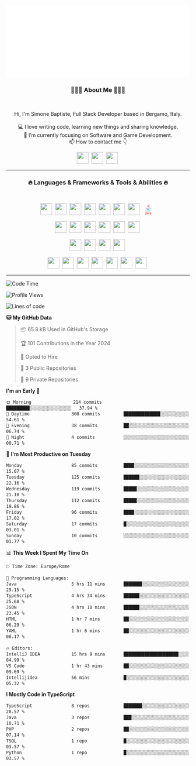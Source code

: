 ![Typing SVG](https://github.com/Silimim/Silimim/blob/main/assets/silimim_small.gif)

###
<h3 align="center">👨🏽‍💻 About Me 👨🏽‍💻</h3><br>
<p align="center">
  Hi, I'm Simone Baptiste, Full Stack Developer based in Bergamo, Italy.
  <br>
  <br>
  💻 I love writing code, learning new things and sharing knowledge.
  <br>
  🎯 I’m currently focusing on Software and Game Development. 
  <br>
  📫 How to contact me 👇
</p>
<p align="center">
<a href="https://www.linkedin.com/in/simone-baptiste-5b5668199/"><img height="32" width="32" src="https://cdn.simpleicons.org/linkedin" /></a>&nbsp;
<a href="https://www.instagram.com/simone_baptiste/"><img height="32" width="32" src="https://cdn.simpleicons.org/instagram" /></a>&nbsp;
<a href="mailto:baptistesimone19@gmail.com"><img height="32" width="32" src="https://cdn.simpleicons.org/gmail" /></a>&nbsp;
</p>
<hr>
<h3 align="center">🔥 Languages & Frameworks & Tools & Abilities 🔥</h3><br>
<p align="center">
<img height="32" width="32" src="https://cdn.simpleicons.org/javascript" />&nbsp;
<img height="32" width="32" src="https://cdn.simpleicons.org/typescript" />&nbsp;
<img height="32" width="32" src="https://cdn.simpleicons.org/html5" />&nbsp;
<img height="32" width="32" src="https://cdn.simpleicons.org/css3" />&nbsp;
<img height="32" width="32" src="https://cdn.simpleicons.org/dart" />&nbsp;
<img height="32" width="32" src="https://cdn.simpleicons.org/python" />&nbsp;
<img height="32" width="32" src="https://cdn.simpleicons.org/csharp" />&nbsp;
<img height="32" width="32" src="https://github.com/Silimim/Silimim/blob/main/assets/java.svg" />&nbsp;
</p>
<p align="center">
<img height="32" width="32" src="https://cdn.simpleicons.org/angular" />&nbsp;
<img height="32" width="32" src="https://cdn.simpleicons.org/react" />&nbsp;
<img height="32" width="32" src="https://cdn.simpleicons.org/flutter" />&nbsp;
<img height="32" width="32" src="https://cdn.simpleicons.org/springboot" />&nbsp;
<img height="32" width="32" src="https://cdn.simpleicons.org/unity" />&nbsp;
<img height="32" width="32" src="https://cdn.simpleicons.org/godotengine" />&nbsp;
</p>
<p align="center">
<img height="32" width="32" src="https://cdn.simpleicons.org/mysql" />&nbsp;
<img height="32" width="32" src="https://cdn.simpleicons.org/sqlite" />&nbsp;
<img height="32" width="32" src="https://cdn.simpleicons.org/mongodb" />&nbsp;
<img height="32" width="32" src="https://cdn.simpleicons.org/docker" />&nbsp;
</p>
<p align="center">
<img height="32" width="32" src="https://cdn.simpleicons.org/git" />&nbsp;
<img height="32" width="32" src="https://cdn.simpleicons.org/github" />&nbsp;
<img height="32" width="32" src="https://cdn.simpleicons.org/intellijidea" />&nbsp;
<img height="32" width="32" src="https://cdn.simpleicons.org/visualstudiocode" />&nbsp;
<img height="32" width="32" src="https://cdn.simpleicons.org/adobephotoshop" />&nbsp;
<img height="32" width="32" src="https://cdn.simpleicons.org/adobeillustrator" />&nbsp;
<img height="32" width="32" src="https://cdn.simpleicons.org/figma" />&nbsp;
</p>
<hr>

<!--START_SECTION:waka-->
![Code Time](http://img.shields.io/badge/Code%20Time-388%20hrs%2046%20mins-blue)

![Profile Views](http://img.shields.io/badge/Profile%20Views-0-blue)

![Lines of code](https://img.shields.io/badge/From%20Hello%20World%20I%27ve%20Written-602.0%20thousand%20lines%20of%20code-blue)

**🐱 My GitHub Data** 

> 📦 65.8 kB Used in GitHub's Storage 
 > 
> 🏆 101 Contributions in the Year 2024
 > 
> 💼 Opted to Hire
 > 
> 📜 3 Public Repositories 
 > 
> 🔑 9 Private Repositories 
 > 
**I'm an Early 🐤** 

```text
🌞 Morning                214 commits         █████████░░░░░░░░░░░░░░░░   37.94 % 
🌆 Daytime                308 commits         ██████████████░░░░░░░░░░░   54.61 % 
🌃 Evening                38 commits          ██░░░░░░░░░░░░░░░░░░░░░░░   06.74 % 
🌙 Night                  4 commits           ░░░░░░░░░░░░░░░░░░░░░░░░░   00.71 % 
```
📅 **I'm Most Productive on Tuesday** 

```text
Monday                   85 commits          ████░░░░░░░░░░░░░░░░░░░░░   15.07 % 
Tuesday                  125 commits         ██████░░░░░░░░░░░░░░░░░░░   22.16 % 
Wednesday                119 commits         █████░░░░░░░░░░░░░░░░░░░░   21.10 % 
Thursday                 112 commits         █████░░░░░░░░░░░░░░░░░░░░   19.86 % 
Friday                   96 commits          ████░░░░░░░░░░░░░░░░░░░░░   17.02 % 
Saturday                 17 commits          █░░░░░░░░░░░░░░░░░░░░░░░░   03.01 % 
Sunday                   10 commits          ░░░░░░░░░░░░░░░░░░░░░░░░░   01.77 % 
```


📊 **This Week I Spent My Time On** 

```text
🕑︎ Time Zone: Europe/Rome

💬 Programming Languages: 
Java                     5 hrs 11 mins       ███████░░░░░░░░░░░░░░░░░░   29.15 % 
TypeScript               4 hrs 34 mins       ██████░░░░░░░░░░░░░░░░░░░   25.68 % 
JSON                     4 hrs 10 mins       ██████░░░░░░░░░░░░░░░░░░░   23.45 % 
HTML                     1 hr 7 mins         ██░░░░░░░░░░░░░░░░░░░░░░░   06.29 % 
YAML                     1 hr 6 mins         ██░░░░░░░░░░░░░░░░░░░░░░░   06.17 % 

🔥 Editors: 
IntelliJ IDEA            15 hrs 9 mins       █████████████████████░░░░   84.99 % 
VS Code                  1 hr 43 mins        ██░░░░░░░░░░░░░░░░░░░░░░░   09.69 % 
Intellijidea             56 mins             █░░░░░░░░░░░░░░░░░░░░░░░░   05.32 % 
```

**I Mostly Code in TypeScript** 

```text
TypeScript               8 repos             ███████░░░░░░░░░░░░░░░░░░   28.57 % 
Java                     3 repos             ███░░░░░░░░░░░░░░░░░░░░░░   10.71 % 
PHP                      2 repos             ██░░░░░░░░░░░░░░░░░░░░░░░   07.14 % 
TSQL                     1 repo              █░░░░░░░░░░░░░░░░░░░░░░░░   03.57 % 
Python                   1 repo              █░░░░░░░░░░░░░░░░░░░░░░░░   03.57 % 
```




<!--END_SECTION:waka-->
